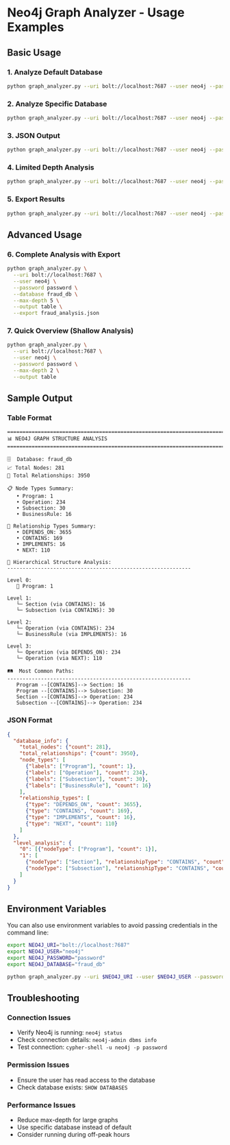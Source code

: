 # Neo4j Graph Analyzer - Usage Examples

## Basic Usage

### 1. Analyze Default Database
```bash
python graph_analyzer.py --uri bolt://localhost:7687 --user neo4j --password password
```

### 2. Analyze Specific Database
```bash
python graph_analyzer.py --uri bolt://localhost:7687 --user neo4j --password password --database fraud_db
```

### 3. JSON Output
```bash
python graph_analyzer.py --uri bolt://localhost:7687 --user neo4j --password password --output json
```

### 4. Limited Depth Analysis
```bash
python graph_analyzer.py --uri bolt://localhost:7687 --user neo4j --password password --max-depth 3
```

### 5. Export Results
```bash
python graph_analyzer.py --uri bolt://localhost:7687 --user neo4j --password password --export analysis_results.json
```

## Advanced Usage

### 6. Complete Analysis with Export
```bash
python graph_analyzer.py \
  --uri bolt://localhost:7687 \
  --user neo4j \
  --password password \
  --database fraud_db \
  --max-depth 5 \
  --output table \
  --export fraud_analysis.json
```

### 7. Quick Overview (Shallow Analysis)
```bash
python graph_analyzer.py \
  --uri bolt://localhost:7687 \
  --user neo4j \
  --password password \
  --max-depth 2 \
  --output table
```

## Sample Output

### Table Format
```
================================================================================
📊 NEO4J GRAPH STRUCTURE ANALYSIS
================================================================================

🗄️  Database: fraud_db
📈 Total Nodes: 281
🔗 Total Relationships: 3950

📋 Node Types Summary:
   • Program: 1
   • Operation: 234
   • Subsection: 30
   • BusinessRule: 16

🔗 Relationship Types Summary:
   • DEPENDS_ON: 3655
   • CONTAINS: 169
   • IMPLEMENTS: 16
   • NEXT: 110

🌳 Hierarchical Structure Analysis:
------------------------------------------------------------

Level 0:
   📁 Program: 1

Level 1:
   └─ Section (via CONTAINS): 16
   └─ Subsection (via CONTAINS): 30

Level 2:
   └─ Operation (via CONTAINS): 234
   └─ BusinessRule (via IMPLEMENTS): 16

Level 3:
   └─ Operation (via DEPENDS_ON): 234
   └─ Operation (via NEXT): 110

🛤️  Most Common Paths:
------------------------------------------------------------
   Program --[CONTAINS]--> Section: 16
   Program --[CONTAINS]--> Subsection: 30
   Section --[CONTAINS]--> Operation: 234
   Subsection --[CONTAINS]--> Operation: 234
```

### JSON Format
```json
{
  "database_info": {
    "total_nodes": {"count": 281},
    "total_relationships": {"count": 3950},
    "node_types": [
      {"labels": ["Program"], "count": 1},
      {"labels": ["Operation"], "count": 234},
      {"labels": ["Subsection"], "count": 30},
      {"labels": ["BusinessRule"], "count": 16}
    ],
    "relationship_types": [
      {"type": "DEPENDS_ON", "count": 3655},
      {"type": "CONTAINS", "count": 169},
      {"type": "IMPLEMENTS", "count": 16},
      {"type": "NEXT", "count": 110}
    ]
  },
  "level_analysis": {
    "0": [{"nodeType": ["Program"], "count": 1}],
    "1": [
      {"nodeType": ["Section"], "relationshipType": "CONTAINS", "count": 16},
      {"nodeType": ["Subsection"], "relationshipType": "CONTAINS", "count": 30}
    ]
  }
}
```

## Environment Variables

You can also use environment variables to avoid passing credentials in the command line:

```bash
export NEO4J_URI="bolt://localhost:7687"
export NEO4J_USER="neo4j"
export NEO4J_PASSWORD="password"
export NEO4J_DATABASE="fraud_db"

python graph_analyzer.py --uri $NEO4J_URI --user $NEO4J_USER --password $NEO4J_PASSWORD --database $NEO4J_DATABASE
```

## Troubleshooting

### Connection Issues
- Verify Neo4j is running: `neo4j status`
- Check connection details: `neo4j-admin dbms info`
- Test connection: `cypher-shell -u neo4j -p password`

### Permission Issues
- Ensure the user has read access to the database
- Check database exists: `SHOW DATABASES`

### Performance Issues
- Reduce max-depth for large graphs
- Use specific database instead of default
- Consider running during off-peak hours
